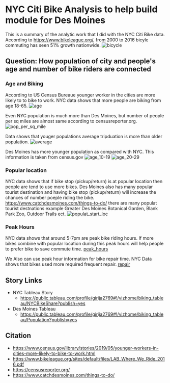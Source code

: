 # NYC Citi Bike Analysis to help build module for Des Moines
This is a summary of the analytic work that I did with the NYC Citi Bike data. According to https://www.bikeleague.org/, from 2000 to 2016 bicyle commuting has seen 51% growth nationwide.
![bicycle](images/simple-bicycle.jpg)
## Question: How population of city and people's age and number of bike riders are connected
### Age and Biking
According to US Census Bureaue younger worker in the cities are more likely to to bike to work. NYC data shows that more people are biking from age 18-65.
![age](images/age.png)

Even NYC population is much more than Des Moines, but number of people per sq miles are almost same according to censusreporter.org.
![pop_per_sq_mile](images/pop_per_sq_mile.png)

Data shows that youger populations average tripduation is more than older population.
![average](images/avg_tripduation.png)

Des Moines has more younger population as compared with NYC. This information is taken from census.gov
![age_10-19](images/age_10_19.png)
![age_20-29](images/age_20_29.png)


### Popular location
NYC data shows that if bike stop (pickup/return) is at popular location then people are tend to use more bikes. Des Moines also has many popular tourist destination and having bike stop (pickup/return) will increase the chances of number poeple riding the bike. https://www.catchdesmoines.com/things-to-do/ there are many populat tourist destnations example Greater Des Moines Botanical Garden, Blank Park Zoo, Outdoor Trails ect.
![populat_start_loc](images/popular_start_loc.png)

### Peak Hours
NYC data shows that around 5-7pm are peak bike riding hours. If more bikes combine with popular location during this peak hours will help people to prefer bike to save commute time.
[peak_hours](images/peak_hours.png)

We Also can use peak hour information for bike repair time. NYC Data shows that bikes used more required frequent repair.
[repair](images/bike_utilization.png)

## Story Links
* NYC Tableau Story
    * https://public.tableau.com/profile/girija2769#!/vizhome/biking_tableau/NYCBikeShare?publish=yes
* Des Moines Tableau 
    * https://public.tableau.com/profile/girija2769#!/vizhome/biking_tableau/Pupulation?publish=yes

## Citation
* https://www.census.gov/library/stories/2019/05/younger-workers-in-cities-more-likely-to-bike-to-work.html
* https://www.bikeleague.org/sites/default/files/LAB_Where_We_Ride_2016.pdf
* https://censusreporter.org/
* https://www.catchdesmoines.com/things-to-do/


